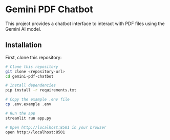 # Gemini PDF Chatbot

This project provides a chatbot interface to interact with PDF files using the Gemini AI model.

## Installation

First, clone this repository:

<!-- start:code block -->
```sh
# Clone this repository
git clone <repository-url>
cd gemini-pdf-chatbot

# Install dependencies
pip install -r requirements.txt

# Copy the example .env file
cp .env.example .env

# Run the app
streamlit run app.py

# Open http://localhost:8501 in your browser
open http://localhost:8501
